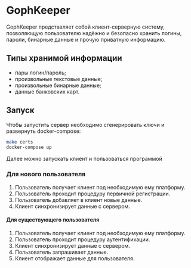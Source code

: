 # GophKeeper

GophKeeper представляет собой клиент-серверную систему, позволяющую пользователю надёжно и безопасно хранить логины, пароли, бинарные данные и прочую приватную информацию.

## Типы хранимой информации

* пары логин/пароль;
* произвольные текстовые данные;
* произвольные бинарные данные;
* данные банковских карт.

## Запуск

Чтобы запустить сервер необходимо сгенерировать ключи и развернуть docker-compose:

```bash
make certs
docker-compose up
```

Далее можно запускать клиент и пользоваться программой

### Для нового пользователя

1. Пользователь получает клиент под необходимую ему платформу.
2. Пользователь проходит процедуру первичной регистрации.
3. Пользователь добавляет в клиент новые данные.
4. Клиент синхронизирует данные с сервером.

#### Для существующего пользователя

1. Пользователь получает клиент под необходимую ему платформу.
2. Пользователь проходит процедуру аутентификации.
3. Клиент синхронизирует данные с сервером.
4. Пользователь запрашивает данные.
5. Клиент отображает данные для пользователя.
